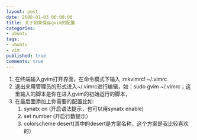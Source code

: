 ```yaml
---
layout: post
date: 2008-01-03 00:00:00
title: 关于如果保存gvim的配置
categories:
- ubuntu
tags:
- ubuntu
- vim
published: true
comments: true
---
```

<p>
<ol>
	<li>在终端输入gvim打开界面，在命令模式下输入   :mkvimrc! ~/.vimrc</li>
	<li>退出来用管理员的形式进入~/.vimrc进行编辑，如：sudo gvim ~/.vimrc；这里输入的脚本是你在进入gvim的初始运行的脚本，</li>
	<li>在最后面添加上你需要的配置比如:
<ol>
	<li>synatx on (开启语法提示，也可以用synatx enable)</li>
	<li> set number (开启行数提示）</li>
	<li>colorscheme desert(其中的desert是方案名称，这个方案是我比较喜欢的）</li>
</ol>
</li>
</ol></p>
